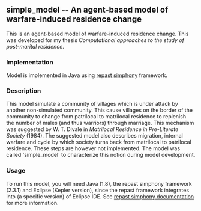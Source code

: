 ## simple_model -- An agent-based model of warfare-induced residence change

This is an agent-based model of warfare-induced residence change. This was developed for my thesis *Computational approaches to the study of post-marital residence*.

### Implementation

Model is implemented in Java using [repast simphony](https://repast.github.io/) framework.

### Description
This model simulate a community of villages which is under attack by another non-simulated community. This cause villages on the border of the community to change from patrilocal to matrilocal residence to replenish the number of males (and thus warriors) through marriage. This mechanism was suggested by W. T. Divale in *Matrilocal Residence in Pre-Literate Society* (1984). The suggested model also describes migration, internal warfare and cycle by which society turns back from matrilocal to patrilocal residence. These steps are however not implemented. The model was called 'simple_model' to characterize this notion during model development.

### Usage
To run this model, you will need Java (1.8), the repast simphony framework (2.3.1) and Eclipse (Kepler version), since the repast framework integrates into (a specific version) of Eclipse IDE. See [repast simphony documentation](https://repast.github.io/) for more information.
